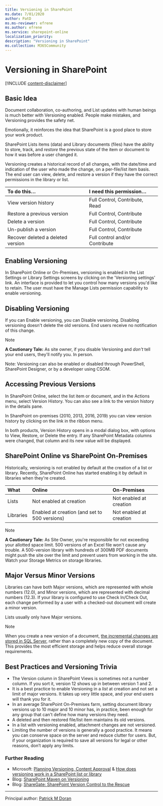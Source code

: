 ```yaml
---
title: Versioning in SharePoint
ms.date: 7/01/2020
author: PatD
ms.ms-reviewer: efrene
ms.author: efrene
ms.service: sharepoint-online
localization_priority: 
description: "Versioning in SharePoint"
ms.collection: M365Community
---
```


# Versioning in SharePoint

[!INCLUDE [content-disclaimer](includes/content-disclaimer.md)]

## Basic Idea

Document collaboration, co-authoring, and List updates with human beings is much better with Versioning enabled. People make mistakes, and Versioning provides the safety net.

Emotionally, it reinforces the idea that SharePoint is a good place to store your work product.

SharePoint Lists items (data) and Library documents (files) have the ability to store, track, and *restore* the previous state of the item or document to how it was before a user changed it.

Versioning creates a historical record of all changes, with the date/time and indication of the user who made the change, on a per-file/list item basis. The end user can view, delete, and restore a version if they have the correct permissions in the library or list.


| To do this… | I need this permission… |
|:-----|:-----|
| View version history | Full Control, Contribute, Read |
| Restore a previous version | Full Control, Contribute |
| Delete a version | Full Control, Contribute |
| Un-publish a version | Full Control, Contribute |
| Recover deleted a deleted version | Full control and/or Contribute |

## Enabling Versioning

In SharePoint Online or On-Premises, versioning is enabled in the List Settings or Library Settings screens by clicking on the 'Versioning settings' link.  An interface is provided to let you control how many versions you'd like to retain. The user must have the Manage Lists permission capability to enable versioning.

## Disabling Versioning

If you can Enable versioning, you can Disable versioning. Disabling versioning doesn't delete the old versions. End users receive no notification of this change.

> [!Note]
> **A Cautionary Tale:**  As site owner, if you disable Versioning and *don't* tell your end users, they'll notify you. In person.

Note: Versioning can also be enabled or disabled through PowerShell, SharePoint Designer, or by a developer using CSOM.

## Accessing Previous Versions

In SharePoint Online, select the list item or document, and in the Actions menu, select Version History.  You can also see a link to the version history in the details pane.

In SharePoint on-premises (2010, 2013, 2016, 2019) you can view version history by clicking on the link in the ribbon menu.

In both products, Version History opens in a modal dialog box, with options to View, Restore, or Delete the entry. If any SharePoint Metadata columns were changed, that column and its new value will be displayed.

## SharePoint Online vs SharePoint On-Premises

Historically, versioning is not enabled by default at the creation of a list or library.  Recently, SharePoint Online has started enabling it by default in libraries when they're created.

|What| Online| On-Premises|
|:------| :-----| :-----|
|Lists| Not enabled at creation| Not enabled at creation |
|Libraries|Enabled at creation (and set to 500 versions)|Not enabled at creation|

> [!Note]
> **A Cautionary Tale:**
> As Site Owner, you're responsible for not exceeding your allotted space limit. 500 versions of an Excel file won't cause any trouble.  A 500-version library with hundreds of  300MB PDF documents might push the site over the limit and prevent users from working in the site.  Watch your Storage Metrics on storage libraries.

## Major Versus Minor Versions

Libraries can have both Major versions, which are represented with whole numbers (12.0), and Minor versions, which are represented with decimal numbers (12.3). If your library is configured to use Check In/Check Out, each change performed by a user with a checked-out document will create a minor version.

Lists usually only have Major versions.

> [!NOTE]
> When you create a new version of a document, [the incremental changes are stored in SQL Server](https://docs.microsoft.com/sql/relational-databases/track-changes/about-change-data-capture-sql-server?view=sql-server-2017), rather than a completely new copy of the document. This provides the most efficient storage and helps reduce overall storage requirements.

## Best Practices and Versioning Trivia

* The Version column in SharePoint Views is sometimes not a number column. If you sort it, version 12 shows up in between version 1 and 2.
* It is a best practice to enable Versioning in a *list* at creation and not set a limit of major versions. It takes up very little space, and your end users will thank you for it.
* In an average SharePoint On-Premises farm, setting document library versions up to 10 major and 10 minor has, in practice, been enough for any group that can't define how many versions they need.
* A deleted and then restored file/list item maintains its old versions.
* In a list with versioning enabled, attachment changes are not versioned.
* Limiting the number of versions is generally a good practice. It means you can conserve space on the server and reduce clutter for users. But, if your organization is required to save all versions for legal or other reasons, don’t apply any limits.

### Further Reading

* Microsoft: [Planning Versioning, Content Approval](https://docs.microsoft.com/sharepoint/governance/versioning-content-approval-and-check-out-planning) & [How does versioning work in a SharePoint list or library](https://support.office.com/article/how-does-versioning-work-in-a-sharepoint-list-or-library-0f6cd105-974f-44a4-aadb-43ac5bdfd247)
* Blog: [SharePoint Maven on Versioning](https://sharepointmaven.com/5-ways-users-can-benefit-versioning-sharepoint/)
* Blog: [ShareGate: SharePoint Version Control to the Rescue](https://sharegate.com/blog/sharepoint-version-control)

---

Principal author: [Patrick M Doran](https://www.linkedin.com/in/patrickdoran/)
